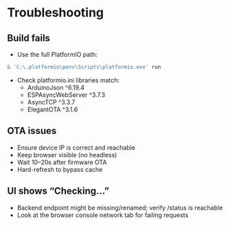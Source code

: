# Troubleshooting

## Build fails

- Use the full PlatformIO path:

```powershell
& 'C:\.platformio\penv\Scripts\platformio.exe' run
```

- Check platformio.ini libraries match:
  - ArduinoJson ^6.19.4
  - ESPAsyncWebServer ^3.7.3
  - AsyncTCP ^3.3.7
  - ElegantOTA ^3.1.6

## OTA issues

- Ensure device IP is correct and reachable
- Keep browser visible (no headless)
- Wait 10–20s after firmware OTA
- Hard-refresh to bypass cache

## UI shows “Checking…”

- Backend endpoint might be missing/renamed; verify /status is reachable
- Look at the browser console network tab for failing requests
